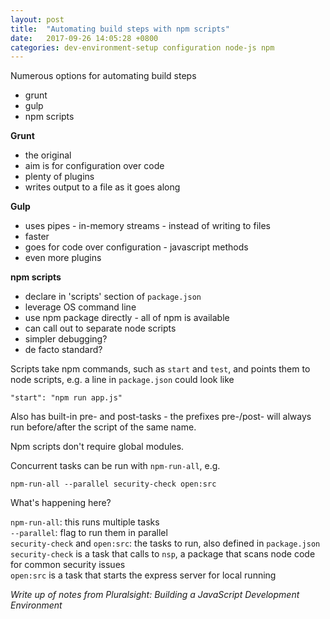 ```yaml
---
layout: post
title:  "Automating build steps with npm scripts"
date:   2017-09-26 14:05:28 +0800
categories: dev-environment-setup configuration node-js npm
---
```


Numerous options for automating build steps
- grunt
- gulp
- npm scripts

**Grunt** 
- the original
- aim is for configuration over code
- plenty of plugins
- writes output to a file as it goes along

**Gulp**
- uses pipes - in-memory streams - instead of writing to files
- faster
- goes for code over configuration - javascript methods
- even more plugins

**npm scripts**
- declare in 'scripts' section of `package.json`
- leverage OS command line
- use npm package directly - all of npm is available
- can call out to separate node scripts
- simpler debugging?
- de facto standard?

Scripts take npm commands, such as `start` and `test`, and points them to node scripts, e.g. a line in `package.json` could look like

`"start": "npm run app.js"`

Also has built-in pre- and post-tasks - the prefixes pre-/post- will always run before/after the script of the same name.

Npm scripts don't require global modules.

Concurrent tasks can be run with `npm-run-all`, e.g.

`npm-run-all --parallel security-check open:src` 

What's happening here? 

`npm-run-all`: this runs multiple tasks  
`--parallel`: flag to run them in parallel  
`security-check` and `open:src`: the tasks to run, also defined in `package.json`  
`security-check` is a task that calls to `nsp`, a package that scans node code for common security issues  
`open:src` is a task that starts the express server for local running  

*Write up of notes from Pluralsight: Building a JavaScript Development Environment*